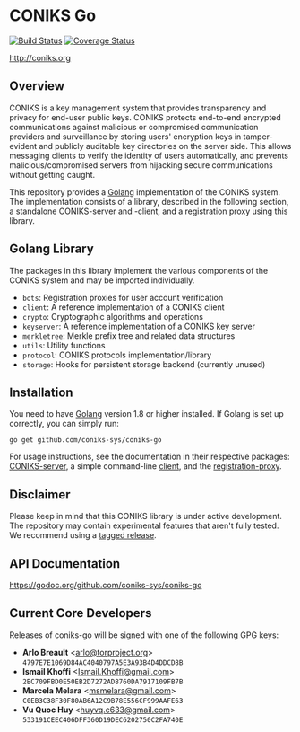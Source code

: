# CONIKS Go

[![Build Status](https://travis-ci.org/coniks-sys/coniks-go.svg?branch=master)](https://travis-ci.org/coniks-sys/coniks-go)
[![Coverage Status](https://coveralls.io/repos/github/coniks-sys/coniks-go/badge.svg?branch=master&dummy=1)](https://coveralls.io/github/coniks-sys/coniks-go)

http://coniks.org

## Overview

CONIKS is a key management system that provides transparency and privacy
for end-user public keys.
CONIKS protects end-to-end encrypted communications against malicious or
compromised communication providers and surveillance by storing users'
encryption keys in tamper-evident and publicly auditable
key directories on the server side.
This allows messaging clients to verify the identity of
users automatically, and prevents malicious/compromised servers from
hijacking secure communications without getting caught.

This repository provides a [Golang](https://golang.org) implementation of the
CONIKS system. The implementation consists of a library, described in the
following section, a standalone CONIKS-server and -client, and a registration
proxy using this library.

## Golang Library

The packages in this library implement the various components of the CONIKS
system and may be imported individually.

- `bots`: Registration proxies for user account verification
- `client`: A reference implementation of a CONIKS client
- `crypto`: Cryptographic algorithms and operations
- `keyserver`: A reference implementation of a CONIKS key server
- `merkletree`: Merkle prefix tree and related data structures
- `utils`: Utility functions
- `protocol`: CONIKS protocols implementation/library
- `storage`: Hooks for persistent storage backend (currently unused)

## Installation

You need to have [Golang](https://golang.org/doc/install) version 1.8 or higher installed.
If Golang is set up correctly, you can simply run:
```
go get github.com/coniks-sys/coniks-go
```

For usage instructions, see the documentation in their respective packages: [CONIKS-server](keyserver), a
simple command-line [client](client), and the [registration-proxy](bots).

## Disclaimer

Please keep in mind that this CONIKS library is under active development.
The repository may contain experimental features that aren't fully tested.
We recommend using a [tagged release](https://github.com/coniks-sys/coniks-go/releases).

## API Documentation

https://godoc.org/github.com/coniks-sys/coniks-go

## Current Core Developers

Releases of coniks-go will be signed with one of the following GPG keys:

- **Arlo Breault** &lt;arlo@torproject.org&gt; `4797E7E1069D84AC4040797A5E3A93B4D4DDCD8B`
- **Ismail Khoffi** &lt;Ismail.Khoffi@gmail.com&gt; `2BC709FBD0E50EB2D7272AD8760DA7917109FB7B`
- **Marcela Melara** &lt;msmelara@gmail.com&gt; `C0EB3C38F30F80AB6A12C9B78E556CF999AAFE63`
- **Vu Quoc Huy** &lt;huyvq.c633@gmail.com&gt; `533191CEEC406DFF360D19DEC6202750C2FA740E`

